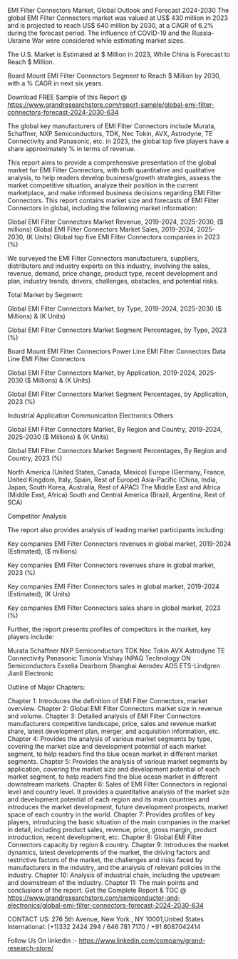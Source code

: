 EMI Filter Connectors Market, Global Outlook and Forecast 2024-2030
The global EMI Filter Connectors market was valued at US$ 430 million in 2023 and is projected to reach US$ 640 million by 2030, at a CAGR of 6.2% during the forecast period. The influence of COVID-19 and the Russia-Ukraine War were considered while estimating market sizes.

The U.S. Market is Estimated at $ Million in 2023, While China is Forecast to Reach $ Million.

Board Mount EMI Filter Connectors Segment to Reach $ Million by 2030, with a % CAGR in next six years.

Download FREE Sample of this Report @ https://www.grandresearchstore.com/report-sample/global-emi-filter-connectors-forecast-2024-2030-634

The global key manufacturers of EMI Filter Connectors include Murata, Schaffner, NXP Semiconductors, TDK, Nec Tokin, AVX, Astrodyne, TE Connectivity and Panasonic, etc. in 2023, the global top five players have a share approximately % in terms of revenue.

This report aims to provide a comprehensive presentation of the global market for EMI Filter Connectors, with both quantitative and qualitative analysis, to help readers develop business/growth strategies, assess the market competitive situation, analyze their position in the current marketplace, and make informed business decisions regarding EMI Filter Connectors. This report contains market size and forecasts of EMI Filter Connectors in global, including the following market information:

Global EMI Filter Connectors Market Revenue, 2019-2024, 2025-2030, ($ millions)
Global EMI Filter Connectors Market Sales, 2019-2024, 2025-2030, (K Units)
Global top five EMI Filter Connectors companies in 2023 (%)

We surveyed the EMI Filter Connectors manufacturers, suppliers, distributors and industry experts on this industry, involving the sales, revenue, demand, price change, product type, recent development and plan, industry trends, drivers, challenges, obstacles, and potential risks.

Total Market by Segment:

Global EMI Filter Connectors Market, by Type, 2019-2024, 2025-2030 ($ Millions) & (K Units)

Global EMI Filter Connectors Market Segment Percentages, by Type, 2023 (%)

Board Mount EMI Filter Connectors
Power Line EMI Filter Connectors
Data Line EMI Filter Connectors

Global EMI Filter Connectors Market, by Application, 2019-2024, 2025-2030 ($ Millions) & (K Units)

Global EMI Filter Connectors Market Segment Percentages, by Application, 2023 (%)

Industrial Application
Communication
Electronics
Others

Global EMI Filter Connectors Market, By Region and Country, 2019-2024, 2025-2030 ($ Millions) & (K Units)

Global EMI Filter Connectors Market Segment Percentages, By Region and Country, 2023 (%)

North America (United States, Canada, Mexico)
Europe (Germany, France, United Kingdom, Italy, Spain, Rest of Europe)
Asia-Pacific (China, India, Japan, South Korea, Australia, Rest of APAC)
The Middle East and Africa (Middle East, Africa)
South and Central America (Brazil, Argentina, Rest of SCA)

Competitor Analysis

The report also provides analysis of leading market participants including:

Key companies EMI Filter Connectors revenues in global market, 2019-2024 (Estimated), ($ millions)

Key companies EMI Filter Connectors revenues share in global market, 2023 (%)

Key companies EMI Filter Connectors sales in global market, 2019-2024 (Estimated), (K Units)

Key companies EMI Filter Connectors sales share in global market, 2023 (%)

Further, the report presents profiles of competitors in the market, key players include:

Murata
Schaffner
NXP Semiconductors
TDK
Nec Tokin
AVX
Astrodyne
TE Connectivity
Panasonic
Tusonix
Vishay
INPAQ Technology
ON Semiconductors
Exxelia Dearborn
Shanghai Aerodev
AOS
ETS-Lindgren
Jianli Electronic

Outline of Major Chapters:

Chapter 1: Introduces the definition of EMI Filter Connectors, market overview.
Chapter 2: Global EMI Filter Connectors market size in revenue and volume.
Chapter 3: Detailed analysis of EMI Filter Connectors manufacturers competitive landscape, price, sales and revenue market share, latest development plan, merger, and acquisition information, etc.
Chapter 4: Provides the analysis of various market segments by type, covering the market size and development potential of each market segment, to help readers find the blue ocean market in different market segments.
Chapter 5: Provides the analysis of various market segments by application, covering the market size and development potential of each market segment, to help readers find the blue ocean market in different downstream markets.
Chapter 6: Sales of EMI Filter Connectors in regional level and country level. It provides a quantitative analysis of the market size and development potential of each region and its main countries and introduces the market development, future development prospects, market space of each country in the world.
Chapter 7: Provides profiles of key players, introducing the basic situation of the main companies in the market in detail, including product sales, revenue, price, gross margin, product introduction, recent development, etc.
Chapter 8: Global EMI Filter Connectors capacity by region & country.
Chapter 9: Introduces the market dynamics, latest developments of the market, the driving factors and restrictive factors of the market, the challenges and risks faced by manufacturers in the industry, and the analysis of relevant policies in the industry.
Chapter 10: Analysis of industrial chain, including the upstream and downstream of the industry.
Chapter 11: The main points and conclusions of the report.
Get the Complete Report & TOC @ https://www.grandresearchstore.com/semiconductor-and-electronics/global-emi-filter-connectors-forecast-2024-2030-634

CONTACT US:
276 5th Avenue, New York , NY 10001,United States
International: (+1)332 2424 294 / 646 781 7170 / +91 8087042414

Follow Us On linkedin :- https://www.linkedin.com/company/grand-research-store/
